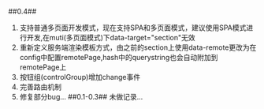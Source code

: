 ##0.4##
1. 支持普通多页面开发模式，现在支持SPA和多页面模式，建议使用SPA模式进行开发,在muti(多页面模式)下data-target="section"无效
2. 重新定义服务端渲染模板方式，由之前的section上使用data-remote更改为在config中配置remotePage,hash中的querystring也会自动附加到remotePage上
3. 按钮组(controlGroup)增加change事件
4. 完善路由机制
5. 修复部分bug...
##0.1-0.3##
未做记录...